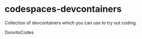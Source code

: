 # codespaces-devcontainers

Collection of devcontainers which you can use to try out coding. 

DonvitoCodes
